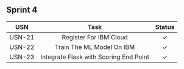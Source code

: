 ## Sprint 4

|  USN  | 						Task                       | Status  |
| :---: | :----------------------------------------------: |:-:|
| USN-21 | 	Register For IBM Cloud                         | ✓ |
| USN-22 | 	Train The ML Model On IBM                      | ✓ |
| USN-23 | 	Integrate Flask with Scoring End Point         | ✓ |


